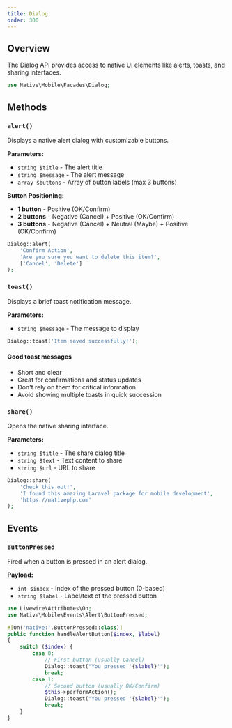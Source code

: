 ```yaml
---
title: Dialog
order: 300
---
```


## Overview

The Dialog API provides access to native UI elements like alerts, toasts, and sharing interfaces.

```php
use Native\Mobile\Facades\Dialog;
```

## Methods

### `alert()`

Displays a native alert dialog with customizable buttons.

**Parameters:**
- `string $title` - The alert title
- `string $message` - The alert message
- `array $buttons` - Array of button labels (max 3 buttons)

**Button Positioning:**
- **1 button** - Positive (OK/Confirm)
- **2 buttons** - Negative (Cancel) + Positive (OK/Confirm) 
- **3 buttons** - Negative (Cancel) + Neutral (Maybe) + Positive (OK/Confirm)

```php
Dialog::alert(
    'Confirm Action',
    'Are you sure you want to delete this item?',
    ['Cancel', 'Delete']
);
```

### `toast()`

Displays a brief toast notification message.


**Parameters:**
- `string $message` - The message to display

```php
Dialog::toast('Item saved successfully!');
```

#### Good toast messages

- Short and clear
- Great for confirmations and status updates
- Don't rely on them for critical information
- Avoid showing multiple toasts in quick succession

### `share()`

Opens the native sharing interface.

**Parameters:**
- `string $title` - The share dialog title
- `string $text` - Text content to share
- `string $url` - URL to share

```php
Dialog::share(
    'Check this out!',
    'I found this amazing Laravel package for mobile development',
    'https://nativephp.com'
);
```

## Events

### `ButtonPressed`

Fired when a button is pressed in an alert dialog.

**Payload:** 
- `int $index` - Index of the pressed button (0-based)
- `string $label` - Label/text of the pressed button

```php
use Livewire\Attributes\On;
use Native\Mobile\Events\Alert\ButtonPressed;

#[On('native:'.ButtonPressed::class)]
public function handleAlertButton($index, $label)
{
    switch ($index) {
        case 0:
            // First button (usually Cancel)
            Dialog::toast("You pressed '{$label}'");
            break;
        case 1:
            // Second button (usually OK/Confirm)
            $this->performAction();
            Dialog::toast("You pressed '{$label}'");
            break;
    }
}
```
